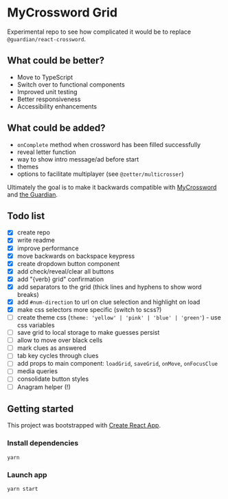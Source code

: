 # MyCrossword Grid

Experimental repo to see how complicated it would be to replace `@guardian/react-crossword`.

## What could be better?

- Move to TypeScript
- Switch over to functional components
- Improved unit testing
- Better responsiveness
- Accessibility enhancements

## What could be added?

- `onComplete` method when crossword has been filled successfully
- reveal letter function
- way to show intro message/ad before start
- themes
- options to facilitate multiplayer (see `@zetter/multicrosser`)

Ultimately the goal is to make it backwards compatible with [MyCrossword](https://www.mycrossword.co.uk/) and [the Guardian](https://www.theguardian.com/crosswords).

## Todo list

- [x] create repo
- [x] write readme
- [x] improve performance
- [x] move backwards on backspace keypress
- [x] create dropdown button component
- [x] add check/reveal/clear all buttons
- [x] add "{verb} grid" confirmation
- [x] add separators to the grid (thick lines and hyphens to show word breaks)
- [x] add `#num-direction` to url on clue selection and highlight on load
- [x] make css selectors more specific (switch to scss?)
- [ ] create theme css (`theme: 'yellow' | 'pink' | 'blue' | 'green'`) - use css variables
- [ ] save grid to local storage to make guesses persist
- [ ] allow to move over black cells
- [ ] mark clues as answered
- [ ] tab key cycles through clues
- [ ] add props to main component: `loadGrid`, `saveGrid`, `onMove`, `onFocusClue`
- [ ] media queries
- [ ] consolidate button styles
- [ ] Anagram helper (!)

## Getting started

This project was bootstrapped with [Create React App](https://github.com/facebook/create-react-app).

### Install dependencies

```
yarn
```

### Launch app

```
yarn start
```
